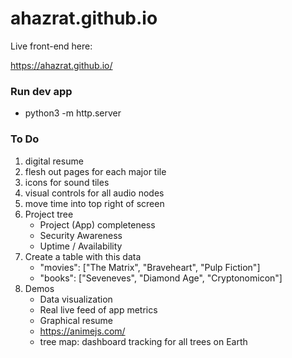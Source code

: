 # ahazrat.github.io
Live front-end here:

https://ahazrat.github.io/

### Run dev app
- python3 -m http.server

### To Do
1. digital resume
1. flesh out pages for each major tile
1. icons for sound tiles
1. visual controls for all audio nodes
1. move time into top right of screen
1. Project tree
    - Project (App) completeness
    - Security Awareness
    - Uptime / Availability
1. Create a table with this data
    - "movies": ["The Matrix", "Braveheart", "Pulp Fiction"]
    - "books": ["Seveneves", "Diamond Age", "Cryptonomicon"]
1. Demos
    - Data visualization
    - Real live feed of app metrics
    - Graphical resume
    - https://animejs.com/
    - tree map: dashboard tracking for all trees on Earth
